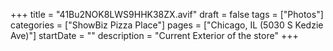 +++
title = "41Bu2NOK8LWS9HHK38ZX.avif"
draft = false
tags = ["Photos"]
categories = ["ShowBiz Pizza Place"]
pages = ["Chicago, IL (5030 S Kedzie Ave)"]
startDate = ""
description = "Current Exterior of the store"
+++
